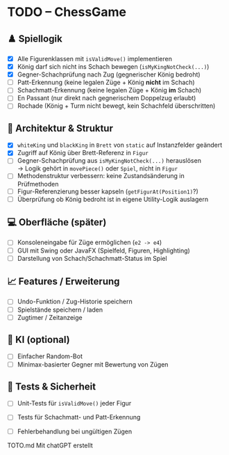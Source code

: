 # TODO – ChessGame

## ♟️ Spiellogik

- [x] Alle Figurenklassen mit `isValidMove()` implementieren
- [x] König darf sich nicht ins Schach bewegen (`isMyKingNotCheck(...)`)
- [x] Gegner-Schachprüfung nach Zug (gegnerischer König bedroht)
- [ ] Patt-Erkennung (keine legalen Züge + König **nicht** im Schach)
- [ ] Schachmatt-Erkennung (keine legalen Züge + König **im** Schach)
- [ ] En Passant (nur direkt nach gegnerischem Doppelzug erlaubt)
- [ ] Rochade (König + Turm nicht bewegt, kein Schachfeld überschritten)

## 🧠 Architektur & Struktur

- [x] `whiteKing` und `blackKing` in `Brett` von `static` auf Instanzfelder geändert
- [x] Zugriff auf König über Brett-Referenz in `Figur`
- [ ] Gegner-Schachprüfung aus `isMyKingNotCheck(...)` herauslösen  
  → Logik gehört in `movePiece()` oder `Spiel`, nicht in `Figur`
- [ ] Methodenstruktur verbessern: keine Zustandsänderung in Prüfmethoden
- [ ] Figur-Referenzierung besser kapseln (`getFigurAt(Position1)`?)
- [ ] Überprüfung ob König bedroht ist in eigene Utility-Logik auslagern

## 💻 Oberfläche (später)

- [ ] Konsoleneingabe für Züge ermöglichen (`e2 -> e4`)
- [ ] GUI mit Swing oder JavaFX (Spielfeld, Figuren, Highlighting)
- [ ] Darstellung von Schach/Schachmatt-Status im Spiel

## 📈 Features / Erweiterung

- [ ] Undo-Funktion / Zug-Historie speichern
- [ ] Spielstände speichern / laden
- [ ] Zugtimer / Zeitanzeige

## 🤖 KI (optional)

- [ ] Einfacher Random-Bot
- [ ] Minimax-basierter Gegner mit Bewertung von Zügen

## 🧪 Tests & Sicherheit

- [ ] Unit-Tests für `isValidMove()` jeder Figur
- [ ] Tests für Schachmatt- und Patt-Erkennung
- [ ] Fehlerbehandlung bei ungültigen Zügen


TOTO.md Mit chatGPT erstellt
